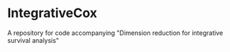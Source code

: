 # IntegrativeCox
A repository for code accompanying "Dimension reduction for integrative survival analysis"
